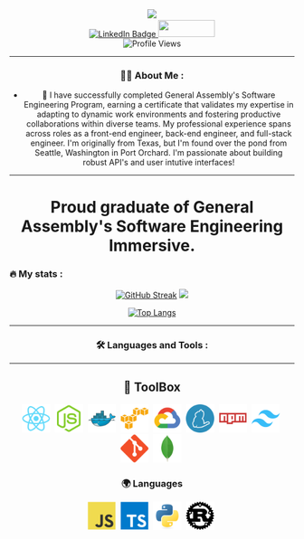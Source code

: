 <div id='header' align='center'>
  <img src="https://media.giphy.com/media/VTtANKl0beDFQRLDTh/giphy.gif" width='100'>
</div>

<div id='badges' align='center'>
  <a href='https://www.linkedin.com/in/fuzzvolpitta/'>
  <img src="https://img.shields.io/badge/LinkedIn-blue?style=for-the-badge&logo=linkedin&logoColor=white" alt="LinkedIn Badge"/>
  </a>
  <a href='https://portfolio-65c42.web.app/'>
  <img src='https://www.nicepng.com/png/detail/111-1112693_portfolio-my-portfolio.png' width='100' height='30'></a>
</div>
<div id='views' align='center'>
  <img src='https://komarev.com/ghpvc/?username=Fuzz-Volp&style=flat-square&color=blue' alt="Profile Views">
</div>

---

<div id='intro' align='center'>

  ### :man_technologist: About Me :

- :telescope: I have successfully completed General Assembly's Software Engineering Program, earning a certificate that validates my expertise in adapting to dynamic work environments and fostering productive collaborations within diverse teams. My professional experience spans across roles as a front-end engineer, back-end engineer, and full-stack engineer. I'm originally from Texas, but I'm found over the pond from Seattle, Washington in Port Orchard. I'm passionate about building robust API's and user intutive interfaces! 
</div>

---

<h1 id='banner' align='center'> 
Proud graduate of General Assembly's Software Engineering Immersive.
</h1>

### :fire: My stats :

<div id='stats' align='center'>

<div class= "badge-base LI-profile-badge" data-locale="en_US" data-size="medium" data-theme="dark" data-type="VERTICAL" data-vanity= "fuzzy-volpitta-software-engineer" data-version='v1'>

 <div class="badge-base LI-profile-badge" data-locale="en_US" data-size="medium" data-theme="dark" data-type="VERTICAL" data-vanity="fuzzy-volpitta-software-engineer" data-version="v1">
 </div>

[![GitHub Streak](http://github-readme-streak-stats.herokuapp.com?user=Fuzz-Volp&theme=dark&background=000000)](https://git.io/streak-stats)
<img height="180em" src="https://github-readme-stats.vercel.app/api?username=Fuzz-Volp&show_icons=true&hide_border=true&&count_private=true&include_all_commits=true" />

</div>
<div id='most-used-languages' align='center'>

[![Top Langs](https://github-readme-stats.vercel.app/api/top-langs/?username=Fuzz-Volp&layout=compact&theme=vision-friendly-dark)](https://github.com/anuraghazra/github-readme-stats)

</div>

---

### :hammer_and_wrench: Languages and Tools :

---
<div id='Tools_Languages'>
<h2> 🧰  ToolBox </h2>

<img src="https://github.com/devicons/devicon/blob/master/icons/react/react-original.svg"  alt="React logo" width="50" height="50"/>&nbsp;
<img src="https://github.com/devicons/devicon/blob/master/icons/nodejs/nodejs-plain.svg" title="NodeJS" alt="NodeJS" width="50" height="50"/>&nbsp;
<img src="https://github.com/devicons/devicon/blob/master/icons/docker/docker-original.svg" alt="Docker" width="50" height="50" />&nbsp;
<img src="https://github.com/devicons/devicon/blob/master/icons/amazonwebservices/amazonwebservices-original.svg"  alt="AWS Logo" width="50" height="50"/>&nbsp;
<img src="https://github.com/devicons/devicon/blob/master/icons/googlecloud/googlecloud-original.svg"  alt="Google Logo" width="50" height="50"/>&nbsp;
<img src="https://github.com/devicons/devicon/blob/master/icons/yarn/yarn-original.svg"  alt="Yarn Logo" width="50" height="50"/>&nbsp;
<img src="https://github.com/devicons/devicon/blob/master/icons/npm/npm-original-wordmark.svg" title="npm" alt="npm" width="50" height="50"/>&nbsp;
<img src="https://github.com/devicons/devicon/blob/master/icons/tailwindcss/tailwindcss-plain.svg" title="Tailwindcss" alt="Tailwindcss" width="50" height="50"/>&nbsp;
<img src="https://github.com/devicons/devicon/blob/master/icons/git/git-original.svg" title="Git" alt="Git" width="50" height="50"/>&nbsp;
<img src="https://github.com/devicons/devicon/blob/master/icons/mongodb/mongodb-original.svg"  alt="MongoDB" width="50" height="50"/>&nbsp;


<h3> 🌍 Languages </h3>

<div>
<img src="https://github.com/devicons/devicon/blob/master/icons/javascript/javascript-original.svg" alt="Javascript Logo" width="50" height="50" />&nbsp;
<img src="https://github.com/devicons/devicon/blob/master/icons/typescript/typescript-original.svg" alt="Typescript Logo" width="50" height="50" />&nbsp;
<img src="https://github.com/devicons/devicon/blob/master/icons/python/python-original.svg" alt="Python Logo" width="50" height="50" />&nbsp;
<img src="https://github.com/devicons/devicon/blob/master/icons/rust/rust-plain.svg"  alt="Rust Logo" width="50" height="50"/>&nbsp;
</div>
